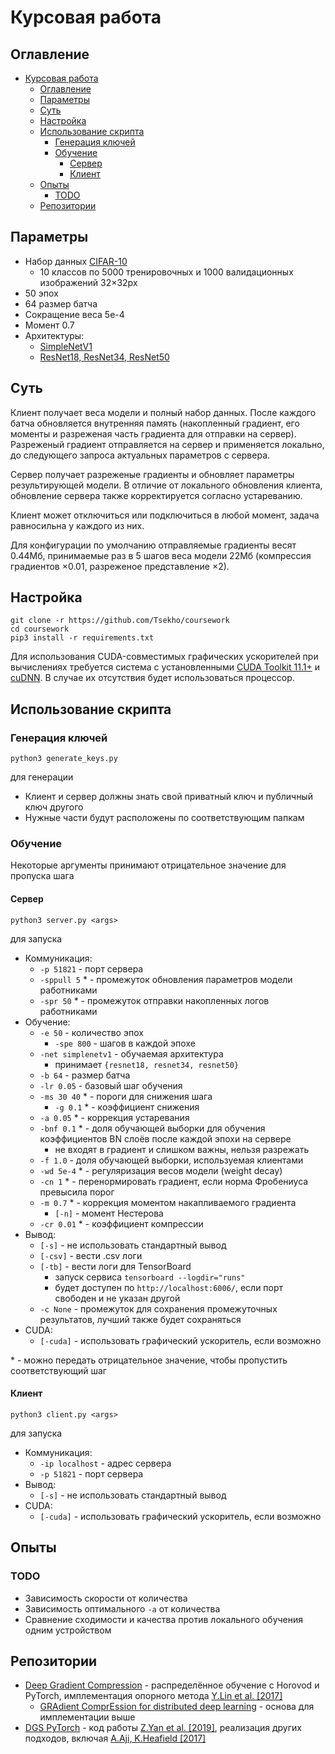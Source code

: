 # Курсовая работа

## Оглавление

- [Курсовая работа](#курсовая-работа)
  - [Оглавление](#оглавление)
  - [Параметры](#параметры)
  - [Суть](#суть)
  - [Настройка](#настройка)
  - [Использование скрипта](#использование-скрипта)
    - [Генерация ключей](#генерация-ключей)
    - [Обучение](#обучение)
      - [Сервер](#сервер)
      - [Клиент](#клиент)
  - [Опыты](#опыты)
    - [TODO](#todo)
  - [Репозитории](#репозитории)

## Параметры

- Набор данных [CIFAR-10](https://www.cs.toronto.edu/~kriz/cifar.html)
  - 10 классов по 5000 тренировочных и 1000 валидационных изображений 32×32px
- 50 эпох
- 64 размер батча
- Сокращение веса 5e-4
- Момент 0.7
- Архитектуры:
  - [SimpleNetV1]("https://arxiv.org/abs/1608.06037")
  - [ResNet18, ResNet34, ResNet50](https://arxiv.org/abs/1512.03385v1)

## Суть

Клиент получает веса модели и полный набор данных.
После каждого батча обновляется внутренняя память (накопленный градиент, его моменты и разреженая часть градиента для отправки на сервер). Разреженый градиент отправляется на сервер и применяется локально, до следующего запроса актуальных параметров с сервера.

Сервер получает разреженые градиенты и обновляет параметры результирующей модели. В отличие от локального обновления клиента, обновление сервера также корректируется согласно устареванию.

Клиент может отключиться или подключиться в любой момент, задача равносильна у каждого из них.

Для конфигурации по умолчанию отправляемые градиенты весят 0.44Мб, принимаемые раз в 5 шагов веса модели 22Мб (компрессия градиентов ×0.01, разреженое представление ×2).

## Настройка

```console
git clone -r https://github.com/Tsekho/coursework
cd coursework
pip3 install -r requirements.txt
```

Для использования CUDA-совместимых графических ускорителей при вычислениях требуется система с установленными [CUDA Toolkit 11.1+](https://developer.nvidia.com/cuda-toolkit-archive) и [cuDNN](https://developer.nvidia.com/cudnn). В случае их отсутствия будет использоваться процессор.

## Использование скрипта

### Генерация ключей

```console
python3 generate_keys.py
```

для генерации

- Клиент и сервер должны знать свой приватный ключ и публичный ключ другого
- Нужные части будут расположены по соответствующим папкам

### Обучение

Некоторые аргументы принимают отрицательное значение для пропуска шага

#### Сервер

```console
python3 server.py <args>
```

для запуска

- Коммуникация:
  - `-p 51821` - порт сервера
  - `-sppull 5` * - промежуток обновления параметров модели работниками
  - `-spr 50` * - промежуток отправки накопленных логов работниками
- Обучение:
  - `-e 50` - количество эпох
    - `-spe 800` - шагов в каждой эпохе
  - `-net simplenetv1` - обучаемая архитектура
    - принимает `{resnet18, resnet34, resnet50}`
  - `-b 64` - размер батча
  - `-lr 0.05` - базовый шаг обучения
  - `-ms 30 40` * - пороги для снижения шага
    - `-g 0.1` * - коэффициент снижения
  - `-a 0.05` * - коррекция устаревания
  - `-bnf 0.1` * - доля обучающей выборки для обучения коэффициентов BN слоёв после каждой эпохи на сервере
    - не входят в градиент и слишком важны, нельзя разрежать
  - `-f 1.0` - доля обучающей выборки, используемая клиентами
  - `-wd 5e-4` * - регуляризация весов модели (weight decay)
  - `-cn 1` * - перенормировать градиент, если норма Фробениуса превысила порог
  - `-m 0.7` * - коррекция моментом накапливаемого градиента
    - `[-n]` - момент Нестерова
  - `-cr 0.01` * - коэффициент компрессии
- Вывод:
  - `[-s]` - не использовать стандартный вывод
  - `[-csv]` - вести .csv логи
  - `[-tb]` - вести логи для TensorBoard
    - запуск сервиса `tensorboard --logdir="runs"`
    - будет доступен по `http://localhost:6006/`, если порт свободен и не указан другой
  - `-c None` - промежуток для сохранения промежуточных результатов, лучший также будет сохраняться
- CUDA:
  - `[-cuda]` - использовать графический ускоритель, если возможно

\* - можно передать отрицательное значение, чтобы пропустить соответствующий шаг

#### Клиент

```console
python3 client.py <args>
```

для запуска

- Коммуникация:
  - `-ip localhost` - адрес сервера
  - `-p 51821` - порт сервера
- Вывод:
  - `[-s]` - не использовать стандартный вывод
- CUDA:
  - `[-cuda]` - использовать графический ускоритель, если возможно

## Опыты

### TODO

- Зависимость скорости от количества
- Зависимость оптимального `-a` от количества
- Сравнение сходимости и качества против локального обучения одним устройством

## Репозитории

- [Deep Gradient Compression](https://github.com/synxlin/deep-gradient-compression) - распределённое обучение с Horovod и PyTorch, имплементация опорного метода [Y.Lin et al. [2017]](2)
  - [GRAdient ComprEssion for distributed deep learning](https://github.com/sands-lab/grace) - основа для имплементации выше
- [DGS PyTorch](https://github.com/yanring/DGS) - код работы [Z.Yan et al. [2019]](https://dl.acm.org/doi/10.1145/3404397.3404401), реализация других подходов, включая [A.Aji, K.Heafield [2017]](1)

[1]: https://arxiv.org/abs/1704.05021 "A.Aji, K.Heafield [2017]"
[2]: https://arxiv.org/abs/1712.01887 "Y.Lin et al. [2017]"
